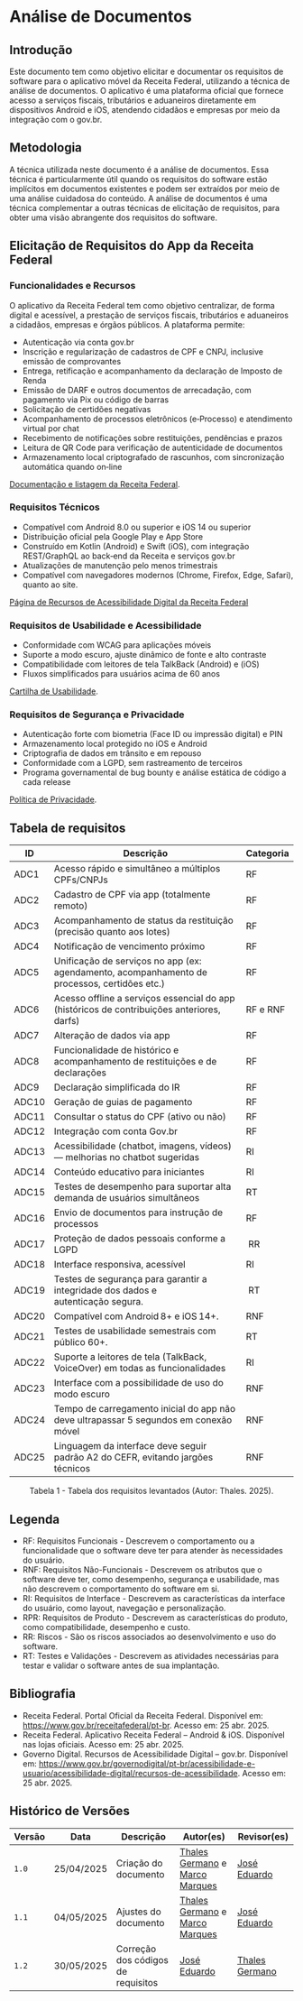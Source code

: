 # Análise de Documentos

## Introdução

Este documento tem como objetivo elicitar e documentar os requisitos de software para o aplicativo móvel da Receita Federal, utilizando a técnica de análise de documentos. O aplicativo é uma plataforma oficial que fornece acesso a serviços fiscais, tributários e aduaneiros diretamente em dispositivos Android e iOS, atendendo cidadãos e empresas por meio da integração com o gov.br.

## Metodologia

A técnica utilizada neste documento é a análise de documentos. Essa técnica é particularmente útil quando os requisitos do software estão implícitos em documentos existentes e podem ser extraídos por meio de uma análise cuidadosa do conteúdo. A análise de documentos é uma técnica complementar a outras técnicas de elicitação de requisitos, para obter uma visão abrangente dos requisitos do software.

## Elicitação de Requisitos do App da Receita Federal

### Funcionalidades e Recursos

O aplicativo da Receita Federal tem como objetivo centralizar, de forma digital e acessível, a prestação de serviços fiscais, tributários e aduaneiros a cidadãos, empresas e órgãos públicos. A plataforma permite:

- Autenticação via conta gov.br
- Inscrição e regularização de cadastros de CPF e CNPJ, inclusive emissão de comprovantes
- Entrega, retificação e acompanhamento da declaração de Imposto de Renda
- Emissão de DARF e outros documentos de arrecadação, com pagamento via Pix ou código de barras
- Solicitação de certidões negativas
- Acompanhamento de processos eletrônicos (e‑Processo) e atendimento virtual por chat
- Recebimento de notificações sobre restituições, pendências e prazos
- Leitura de QR Code para verificação de autenticidade de documentos
- Armazenamento local criptografado de rascunhos, com sincronização automática quando on‑line

[Documentação e listagem da Receita Federal](https://www.gov.br/pt-br/sitemap).

### Requisitos Técnicos

- Compatível com Android 8.0 ou superior e iOS 14 ou superior
- Distribuição oficial pela Google Play e App Store
- Construído em Kotlin (Android) e Swift (iOS), com integração REST/GraphQL ao back‑end da Receita e serviços gov.br
- Atualizações de manutenção pelo menos trimestrais
- Compatível com navegadores modernos (Chrome, Firefox, Edge, Safari), quanto ao site.

[Página de Recursos de Acessibilidade Digital da Receita Federal](https://www.gov.br/governodigital/pt-br/acessibilidade-e-usuario/acessibilidade-digital/recursos-de-acessibilidade)

### Requisitos de Usabilidade e Acessibilidade

- Conformidade com WCAG para aplicações móveis
- Suporte a modo escuro, ajuste dinâmico de fonte e alto contraste
- Compatibilidade com leitores de tela TalkBack (Android) e (iOS)
- Fluxos simplificados para usuários acima de 60 anos

[Cartilha de Usabilidade](https://epwg.governoeletronico.gov.br/cartilha-usabilidade.html).

### Requisitos de Segurança e Privacidade

- Autenticação forte com biometria (Face ID ou impressão digital) e PIN
- Armazenamento local protegido no iOS e Android 
- Criptografia de dados em trânsito e em repouso
- Conformidade com a LGPD, sem rastreamento de terceiros
- Programa governamental de bug bounty e análise estática de código a cada release

[Política de Privacidade](https://www.gov.br/pt-br/termos-de-uso).

## Tabela de requisitos             

| ID    | Descrição                                                                                    | Categoria |
| ----- | -------------------------------------------------------------------------------------------- | --------- |
| ADC1    | Acesso rápido e simultâneo a múltiplos CPFs/CNPJs                                            | RF        |
| ADC2  | Cadastro de CPF via app (totalmente remoto)                                                  | RF        |
| ADC3| Acompanhamento de status da restituição (precisão quanto aos lotes)                           | RF        |
| ADC4 | Notificação de vencimento próximo                                                               | RF        |
| ADC5| Unificação de serviços no app (ex: agendamento, acompanhamento de processos, certidões etc.)    | RF        |
| ADC6 | Acesso offline a serviços essencial do app (históricos de contribuições anteriores, darfs)      | RF e RNF  |
| ADC7 | Alteração de dados via app  | RF |
| ADC8 | Funcionalidade de histórico e acompanhamento de restituições e de declarações                   | RF        |
| ADC9 | Declaração simplificada do IR                                                                  | RF        |
| ADC10 | Geração de guias de pagamento                                                                | RF        |
| ADC11 | Consultar o status do CPF (ativo ou não)                                                     | RF        |
| ADC12 | Integração com conta Gov.br                                                                  | RF        |
| ADC13 | Acessibilidade (chatbot, imagens, vídeos) — melhorias no chatbot sugeridas                   | RI        |
| ADC14 | Conteúdo educativo para iniciantes                                                           | RI        |
| ADC15 | Testes de desempenho para suportar alta demanda de usuários simultâneos                      | RT        |
| ADC16 | Envio de documentos para instrução de processos                                              | RF        |
| ADC17 | Proteção de dados pessoais conforme a LGPD                                                   | RR        |
| ADC18 | Interface responsiva, acessível               						                      | RI |
| ADC19 | Testes de segurança para garantir a integridade dos dados e autenticação segura.                | RT |
| ADC20 | Compatível com Android 8+ e iOS 14+.                                                         | RNF       |
| ADC21 | Testes de usabilidade semestrais com público 60+.                                            | RT        |
| ADC22 | Suporte a leitores de tela (TalkBack, VoiceOver) em todas as funcionalidades                 | RI        |
| ADC23 | Interface com a possibilidade de uso do modo escuro      | RNF        | 
| ADC24 | Tempo de carregamento inicial do app não deve ultrapassar 5 segundos em conexão móvel       | RNF        |
| ADC25 | Linguagem da interface deve seguir padrão A2 do CEFR, evitando jargões técnicos     | RNF        | 

<div style="text-align: center;"><p>Tabela 1 - Tabela dos requisitos levantados (Autor: Thales. 2025).</p></div>

## Legenda

- RF: Requisitos Funcionais - Descrevem o comportamento ou a funcionalidade que o software deve ter para atender às necessidades do usuário.
- RNF: Requisitos Não-Funcionais - Descrevem os atributos que o software deve ter, como desempenho, segurança e usabilidade, mas não descrevem o comportamento do software em si.
- RI: Requisitos de Interface - Descrevem as características da interface do usuário, como layout, navegação e personalização.
- RPR: Requisitos de Produto - Descrevem as características do produto, como compatibilidade, desempenho e custo.
- RR: Riscos - São os riscos associados ao desenvolvimento e uso do software.
- RT: Testes e Validações - Descrevem as atividades necessárias para testar e validar o software antes de sua implantação.

## Bibliografia

- Receita Federal. Portal Oficial da Receita Federal. Disponível em: <https://www.gov.br/receitafederal/pt-br>. Acesso em: 25 abr. 2025.
- Receita Federal. Aplicativo Receita Federal – Android & iOS. Disponível nas lojas oficiais. Acesso em: 25 abr. 2025.
- Governo Digital. Recursos de Acessibilidade Digital – gov.br. Disponível em: <https://www.gov.br/governodigital/pt-br/acessibilidade-e-usuario/acessibilidade-digital/recursos-de-acessibilidade>. Acesso em: 25 abr. 2025.

## Histórico de Versões

Versão |   Data  | Descrição | Autor(es) | Revisor(es)
------ | ---- | ------ | ---------- | ----------
`1.0` | 25/04/2025 | Criação do documento | [Thales Germano](https://github.com/thalesgvl) e [Marco Marques](https://github.com/marcomarquesdc) | [José Eduardo](https://github.com/jevprado) |
`1.1` | 04/05/2025 | Ajustes do documento | [Thales Germano](https://github.com/thalesgvl) e [Marco Marques](https://github.com/marcomarquesdc) | [José Eduardo](https://github.com/jevprado) |
`1.2` | 30/05/2025 | Correção dos códigos de requisitos | [José Eduardo](https://github.com/jevprado)| [Thales Germano](https://github.com/thalesgvl) |